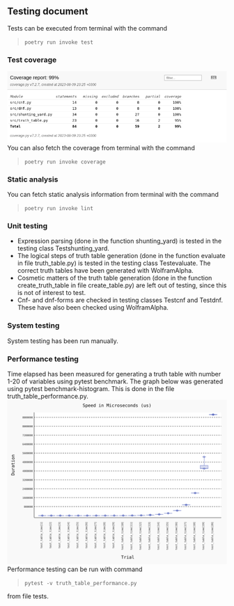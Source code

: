 ## Testing document <br>
Tests can be executed from terminal with the command <br>

>`poetry run invoke test`

### Test coverage
![coverage report](/Documentation/Images/coverage_09.08.PNG) <br>
You can also fetch the coverage from terminal with the command  <br>
>`poetry run invoke coverage`

### Static analysis
You can fetch static analysis information from terminal with the command <br>

>`poetry run invoke lint`

### Unit testing
- Expression parsing (done in the function shunting_yard) is tested in the testing class Testshunting_yard. <br>
- The logical steps of truth table generation (done in the function evaluate in file truth_table.py) is tested in the testing class Testevaluate. The correct truth tables have been generated with WolframAlpha.
- Cosmetic matters of the truth table generation (done in the function create_truth_table in file create_table.py) are left out of testing, since this is not of interest to test.
- Cnf- and dnf-forms are checked in testing classes Testcnf and Testdnf. These have also been checked using WolframAlpha.

### System testing
System testing has been run manually.

### Performance testing
Time elapsed has been measured for generating a truth table with number 1-20 of variables using pytest benchmark. The graph below was generated using pytest benchmark-histogram. This is done in the file truth_table_performance.py. <br>
![coverage report](/Documentation/Images/my_benchmark.svg) <br>
Performance testing can be run with command <br>
>`pytest -v truth_table_performance.py` <br>

from file tests.
